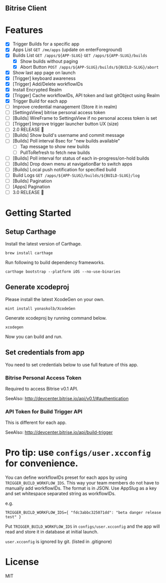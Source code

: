 Bitrise Client
---

# Features
- [x] Trigger Builds for a specific app
- [x] Apps List `GET /me/apps` (update on enterForeground)
- [x] Builds List `GET /apps/${APP-SLUG}` `GET /apps/${APP-SLUG}/builds`
  + [x] Show builds without paging
  + [x] Abort Button `POST /apps/${APP-SLUG}/builds/${BUILD-SLUG}/abort`
- [x] Show last app page on launch
- [x] [Trigger] keyboard awareness
- [x] [Trigger] Add/Delete workflowIDs
- [x] Install Encrypted Realm
- [x] [Trigger] Cache workflowIDs, API token and last gitObject using Realm
- [x] Trigger Build for each app
- [ ] Improve credential management (Store it in realm)
- [ ] [SettingsView] bitrise personal access token
- [ ] [Builds] WireFrame to SettingsView if no personal access token is set
- [ ] [Trigger] Improve trigger launcher button UX (size)
- [ ] 2.0 RELEASE 🚀
- [ ] [Builds] Show build's username and commit message
- [ ] [Builds] Poll interval 8sec for "new builds available"
  + [ ] Tap message to show new builds
  + [ ] PullToRefresh to fetch new builds
- [ ] [Builds] Poll interval for status of each in-progress/on-hold builds
- [ ] [Builds] Drop down menu at navigationBar to switch apps
- [ ] [Builds] Local push notification for specified build
- [ ] Build Logs `GET /apps/${APP-SLUG}/builds/${BUILD-SLUG}/log`
- [ ] [Builds] Pagination
- [ ] [Apps] Pagination
- [ ] 3.0 RELEASE 🚀

# Getting Started

## Setup Carthage
Install the latest version of Carthage.
```
brew install carthage
```

Run following to build dependency frameworks.
```
carthage bootstrap --platform iOS --no-use-binaries
```

## Generate xcodeproj

Please install the latest XcodeGen on your own.
```
mint install yonaskolb/XcodeGen
```

Generate xcodeproj by running command below.
```
xcodegen
```

Now you can build and run.

## Set credentials from app
You need to set credentials below to use full feature of this app.

### Bitrise Personal Access Token
Required to access Bitrise v0.1 API.

SeeAlso: http://devcenter.bitrise.io/api/v0.1/#authentication

### API Token for Build Trigger API
This is different for each app.

SeeAlso: http://devcenter.bitrise.io/api/build-trigger

# Pro tip: use `configs/user.xcconfig` for convenience.

You can define workflowIDs preset for each apps by using `TRIGGER_BUILD_WORKFLOW_IDS`. This way your team members do not have to manually add workflowIDs.
The format is in JSON. Use AppSlug as a key and set whitespace separated string as workflowIDs.

e.g.
```
TRIGGER_BUILD_WORKFLOW_IDS={ "fdc3abbc325071dd": "beta danger release test" }
```

Put `TRIGGER_BUILD_WORKFLOW_IDS` in `configs/user.xcconfig` and the app will read and store it in database at initial launch.

`user.xcconfig` is ignored by git. (listed in .gitignore)

# License
MIT
